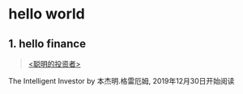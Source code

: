 # hello world

## 1. hello finance
>[<聪明的投资者>](聪明的投资者/README.md)

The Intelligent Investor by 本杰明.格雷厄姆, 2019年12月30日开始阅读


